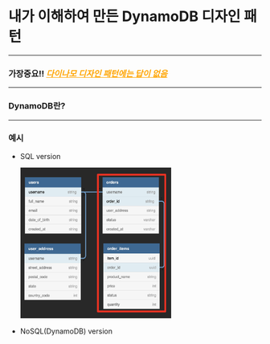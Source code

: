 # 내가 이해하여 만든 DynamoDB 디자인 패턴

---
### 가장중요!! <span style="color:orange"><ins>*다이나모 디자인 패턴에는 답이 없음*<ins></span>

---
### DynamoDB란?

---
### 예시
* SQL version
    
    <img src="commons/image/img_3.png" width="300" height="300" /><br/>

* NoSQL(DynamoDB) version

